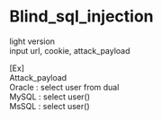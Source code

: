 # Blind_sql_injection
light version <br>
input url, cookie, attack_payload <br>

[Ex]<br>
Attack_payload <br>
Oracle : select user from dual <br>
MySQL : select user()<br>
MsSQL : select user()
